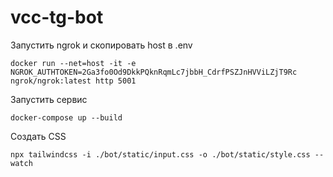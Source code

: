 # vcc-tg-bot

Запустить ngrok и скопировать host в .env
```shell
docker run --net=host -it -e NGROK_AUTHTOKEN=2Ga3fo0Od9DkkPQknRqmLc7jbbH_CdrfPSZJnHVViLZjT9Rc ngrok/ngrok:latest http 5001
```

Запустить сервис
```shell
docker-compose up --build
```

Создать CSS
```shell
npx tailwindcss -i ./bot/static/input.css -o ./bot/static/style.css --watch
```